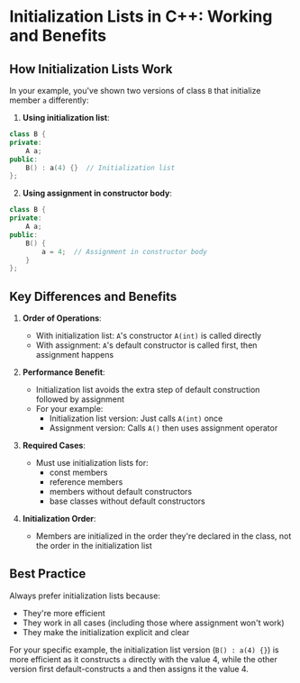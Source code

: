 # Initialization Lists in C++: Working and Benefits

## How Initialization Lists Work

In your example, you've shown two versions of class `B` that initialize member `a` differently:

1. **Using initialization list**:
```cpp
class B {
private:
    A a;
public:
    B() : a(4) {}  // Initialization list
};
```

2. **Using assignment in constructor body**:
```cpp
class B {
private:
    A a;
public:
    B() {
        a = 4;  // Assignment in constructor body
    }
};
```

## Key Differences and Benefits

1. **Order of Operations**:
   - With initialization list: `A`'s constructor `A(int)` is called directly
   - With assignment: `A`'s default constructor is called first, then assignment happens

2. **Performance Benefit**:
   - Initialization list avoids the extra step of default construction followed by assignment
   - For your example:
     - Initialization list version: Just calls `A(int)` once
     - Assignment version: Calls `A()` then uses assignment operator

3. **Required Cases**:
   - Must use initialization lists for:
     - const members
     - reference members
     - members without default constructors
     - base classes without default constructors

4. **Initialization Order**:
   - Members are initialized in the order they're declared in the class, not the order in the initialization list

## Best Practice

Always prefer initialization lists because:
- They're more efficient
- They work in all cases (including those where assignment won't work)
- They make the initialization explicit and clear

For your specific example, the initialization list version (`B() : a(4) {}`) is more efficient as it constructs `a` directly with the value 4, while the other version first default-constructs `a` and then assigns it the value 4.